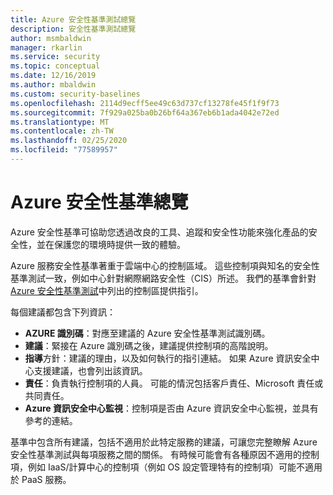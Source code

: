 ```yaml
---
title: Azure 安全性基準測試總覽
description: 安全性基準測試總覽
author: msmbaldwin
manager: rkarlin
ms.service: security
ms.topic: conceptual
ms.date: 12/16/2019
ms.author: mbaldwin
ms.custom: security-baselines
ms.openlocfilehash: 2114d9ecff5ee49c63d737cf13278fe45f1f9f73
ms.sourcegitcommit: 7f929a025ba0b26bf64a367eb6b1ada4042e72ed
ms.translationtype: MT
ms.contentlocale: zh-TW
ms.lasthandoff: 02/25/2020
ms.locfileid: "77589957"
---
```

# <a name="overview-of-azure-security-baselines"></a>Azure 安全性基準總覽

Azure 安全性基準可協助您透過改良的工具、追蹤和安全性功能來強化產品的安全性，並在保護您的環境時提供一致的體驗。

Azure 服務安全性基準著重于雲端中心的控制區域。 這些控制項與知名的安全性基準測試一致，例如中心針對網際網路安全性（CIS）所述。 我們的基準會針對[Azure 安全性基準測試](overview.md)中列出的控制區提供指引。

每個建議都包含下列資訊：
- **AZURE 識別碼**：對應至建議的 Azure 安全性基準測試識別碼。
- **建議**：緊接在 Azure 識別碼之後，建議提供控制項的高階說明。
- **指導**方針：建議的理由，以及如何執行的指引連結。 如果 Azure 資訊安全中心支援建議，也會列出該資訊。
- **責任**：負責執行控制項的人員。 可能的情況包括客戶責任、Microsoft 責任或共同責任。
- **Azure 資訊安全中心監視**：控制項是否由 Azure 資訊安全中心監視，並具有參考的連結。

基準中包含所有建議，包括不適用於此特定服務的建議，可讓您完整瞭解 Azure 安全性基準測試與每項服務之間的關係。 有時候可能會有各種原因不適用的控制項，例如 IaaS/計算中心的控制項（例如 OS 設定管理特有的控制項）可能不適用於 PaaS 服務。
